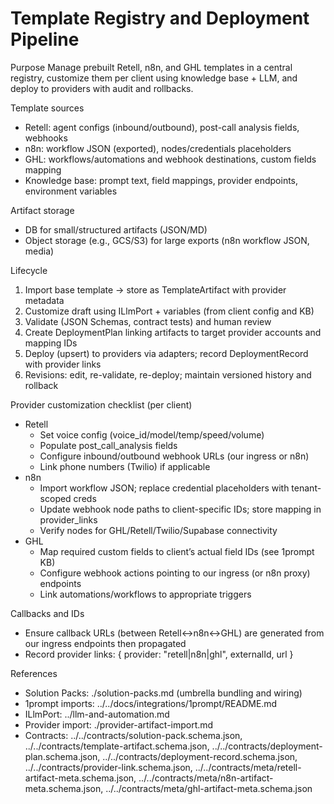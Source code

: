 # Template Registry and Deployment Pipeline

Purpose
Manage prebuilt Retell, n8n, and GHL templates in a central registry, customize them per client using knowledge base + LLM, and deploy to providers with audit and rollbacks.

Template sources
- Retell: agent configs (inbound/outbound), post-call analysis fields, webhooks
- n8n: workflow JSON (exported), nodes/credentials placeholders
- GHL: workflows/automations and webhook destinations, custom fields mapping
- Knowledge base: prompt text, field mappings, provider endpoints, environment variables

Artifact storage
- DB for small/structured artifacts (JSON/MD)
- Object storage (e.g., GCS/S3) for large exports (n8n workflow JSON, media)

Lifecycle
1) Import base template → store as TemplateArtifact with provider metadata
2) Customize draft using ILlmPort + variables (from client config and KB)
3) Validate (JSON Schemas, contract tests) and human review
4) Create DeploymentPlan linking artifacts to target provider accounts and mapping IDs
5) Deploy (upsert) to providers via adapters; record DeploymentRecord with provider links
6) Revisions: edit, re-validate, re-deploy; maintain versioned history and rollback

Provider customization checklist (per client)
- Retell
  - Set voice config (voice_id/model/temp/speed/volume)
  - Populate post_call_analysis fields
  - Configure inbound/outbound webhook URLs (our ingress or n8n)
  - Link phone numbers (Twilio) if applicable
- n8n
  - Import workflow JSON; replace credential placeholders with tenant-scoped creds
  - Update webhook node paths to client-specific IDs; store mapping in provider_links
  - Verify nodes for GHL/Retell/Twilio/Supabase connectivity
- GHL
  - Map required custom fields to client’s actual field IDs (see 1prompt KB)
  - Configure webhook actions pointing to our ingress (or n8n proxy) endpoints
  - Link automations/workflows to appropriate triggers

Callbacks and IDs
- Ensure callback URLs (between Retell↔n8n↔GHL) are generated from our ingress endpoints then propagated
- Record provider links: { provider: "retell|n8n|ghl", externalId, url }

References
- Solution Packs: ./solution-packs.md (umbrella bundling and wiring)
- 1prompt imports: ../../docs/integrations/1prompt/README.md
- ILlmPort: ../llm-and-automation.md
- Provider import: ./provider-artifact-import.md
- Contracts: ../../contracts/solution-pack.schema.json, ../../contracts/template-artifact.schema.json, ../../contracts/deployment-plan.schema.json, ../../contracts/deployment-record.schema.json, ../../contracts/provider-link.schema.json, ../../contracts/meta/retell-artifact-meta.schema.json, ../../contracts/meta/n8n-artifact-meta.schema.json, ../../contracts/meta/ghl-artifact-meta.schema.json
